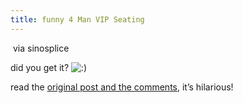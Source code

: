 ```yaml
---
title: funny 4 Man VIP Seating
---
```


<p><img src="http://farm2.static.flickr.com/1021/544014226_153fd3734c.jpg" alt="" />
via sinosplice</p>

<p>did you get it? <img src='http://www.rijiben.org/smilies/icon_smile.gif' alt=':)' class='wp-smiley' /> </p>

<p>read the <a href="http://www.sinosplice.com/life/archives/2007/06/16/4-man-vip-seating">original post and the comments</a>, it&#8217;s hilarious!</p>

